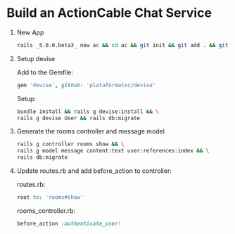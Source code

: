 # Build an ActionCable Chat Service

1. New App

    ```bash
    rails _5.0.0.beta3_ new ac && cd ac && git init && git add . && git commit -am "initial commit"
    ```

2. Setup devise

    Add to the Gemfile:
    ```ruby
    gem 'devise', github: 'plataformatec/devise'
    ```
    
    Setup:
    ```bash
    bundle install && rails g devise:install && \
    rails g devise User && rails db:migrate
    ```

3. Generate the rooms controller and message model

    ```bash
    rails g controller rooms show && \
    rails g model message content:text user:references:index && \
    rails db:migrate
    ```

4. Update routes.rb and add before_action to controller:

    routes.rb:
    ```ruby
    root to: 'rooms#show'
    ```
    rooms_controller.rb:
    ```ruby
    before_action :authenticate_user!
    ```

